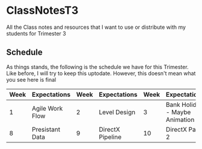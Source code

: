# ClassNotesT3
 All the Class notes and resources that I want to use or distribute with my students for Trimester 3


 ## Schedule
 As things stands, the following is the schedule we have for this Trimester. 
 Like before, I will try to keep this uptodate. However, this doesn't mean what you see here is final

 <table>
  <thead>
    <tr>
      <th>Week</th>
      <th>Expectations</th>
      <th>Week</th>
      <th>Expectations</th>
      <th>Week</th>
      <th>Expectations</th>
      <th>Week</th>
      <th>Expectations</th>
      <th>Week</th>
      <th>Expectations</th>
      <th>Week</th>
      <th>Expectations</th>
      <th>Week</th>
      <th>Expectations</th>
    </tr>
  </thead>
  <tbody>
    <tr>
      <td>1</td>
      <td>Agile Work Flow</td>
      <td>2</td>
      <td>Level Design</td>
      <td>3</td>
      <td>Bank Holiday - Maybe Animation</td>
      <td>4</td>
      <td>ProcGen L-System</td>
      <td>5</td>
      <td>ProcGen Part 2</td>
      <td>6</td>
      <td>Shaders</td>
      <td>7</td>
      <td>Project Week - Break Time</td>
    </tr>
    <tr>
      <td>8</td>
      <td>Presistant Data</td>
      <td>9</td>
      <td>DirectX Pipeline</td>
      <td>10</td>
      <td>DirectX Part 2</td>
      <td>11</td>
      <td>DirectX Part 3</td>
      <td>12</td>
      <td>Submission</td>
      <td>13</td>
      <td>Presentation</td>
      <td></td>
      <td></td>
    </tr>
  </tbody>
</table>
